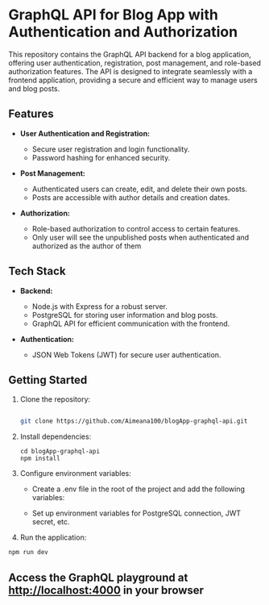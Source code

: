 # GraphQL API for Blog App with Authentication and Authorization

This repository contains the GraphQL API backend for a blog application, offering user authentication, registration, post management, and role-based authorization features. The API is designed to integrate seamlessly with a frontend application, providing a secure and efficient way to manage users and blog posts.

## Features

- **User Authentication and Registration:**
  - Secure user registration and login functionality.
  - Password hashing for enhanced security.

- **Post Management:**
  - Authenticated users can create, edit, and delete their own posts.
  - Posts are accessible with author details and creation dates.

- **Authorization:**
  - Role-based authorization to control access to certain features.
  - Only user will see the unpublished posts when authenticated and authorized as the author of them

## Tech Stack

- **Backend:**
  - Node.js with Express for a robust server.
  - PostgreSQL for storing user information and blog posts.
  - GraphQL API for efficient communication with the frontend.

- **Authentication:**
  - JSON Web Tokens (JWT) for secure user authentication.

## Getting Started

1. Clone the repository:

   ```bash

   git clone https://github.com/Aimeana100/blogApp-graphql-api.git
   ```

2. Install dependencies:

   ```code
   cd blogApp-graphql-api
   npm install

   ```

3. Configure environment variables:

   - Create a .env file in the root of the project and add the following variables:

   - Set up environment variables for PostgreSQL connection, JWT secret, etc.

4. Run the application:

```bash
npm run dev
```

## Access the GraphQL playground at <http://localhost:4000> in your browser
